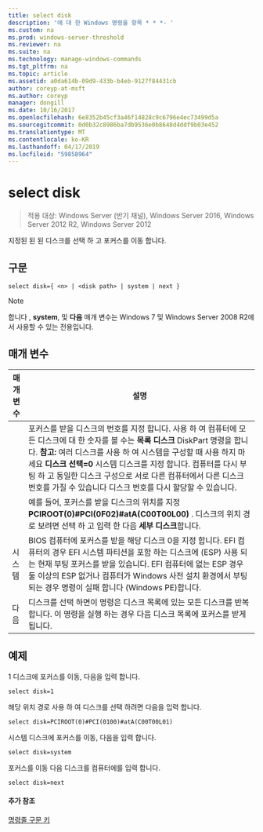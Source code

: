 ```yaml
---
title: select disk
description: '에 대 한 Windows 명령을 항목 * * *- '
ms.custom: na
ms.prod: windows-server-threshold
ms.reviewer: na
ms.suite: na
ms.technology: manage-windows-commands
ms.tgt_pltfrm: na
ms.topic: article
ms.assetid: a0da614b-09d9-433b-b4eb-9127f84431cb
author: coreyp-at-msft
ms.author: coreyp
manager: dongill
ms.date: 10/16/2017
ms.openlocfilehash: 6e8352b45cf3a46f14828c9c6796e4ec73499d5a
ms.sourcegitcommit: 0d0b32c8986ba7db9536e0b8648d4ddf9b03e452
ms.translationtype: MT
ms.contentlocale: ko-KR
ms.lasthandoff: 04/17/2019
ms.locfileid: "59858964"
---
```

# <a name="select-disk"></a>select disk

>적용 대상: Windows Server (반기 채널), Windows Server 2016, Windows Server 2012 R2, Windows Server 2012

지정된 된 된 디스크를 선택 하 고 포커스를 이동 합니다.  
  
  
  
## <a name="syntax"></a>구문  
  
```  
select disk={ <n> | <disk path> | system | next }  
```  
  
> [!NOTE]  
> 합니다 **<disk path>**, **system**, 및 **다음** 매개 변수는 Windows 7 및 Windows Server 2008 R2에서 사용할 수 있는 전용입니다.  
  
## <a name="parameters"></a>매개 변수  
  
|매개 변수|설명|  
|-------|--------|  
|<n>|포커스를 받을 디스크의 번호를 지정 합니다. 사용 하 여 컴퓨터에 모든 디스크에 대 한 숫자를 볼 수는 **목록 디스크** DiskPart 명령을 합니다. **참고:** 여러 디스크를 사용 하 여 시스템을 구성할 때 사용 하지 마세요 **디스크 선택\=0** 시스템 디스크를 지정 합니다. 컴퓨터를 다시 부팅 하 고 동일한 디스크 구성으로 서로 다른 컴퓨터에서 다른 디스크 번호를 가질 수 있습니다 디스크 번호를 다시 할당할 수 있습니다.|  
|<disk path>|예를 들어, 포커스를 받을 디스크의 위치를 지정 **PCIROOT\(0\)\#PCI\(0F02\)\#atA\(C00T00L00\)** . 디스크의 위치 경로 보려면 선택 하 고 입력 한 다음 **세부 디스크**합니다.|  
|시스템|BIOS 컴퓨터에 포커스를 받을 해당 디스크 0을 지정 합니다. EFI 컴퓨터의 경우 EFI 시스템 파티션을 포함 하는 디스크에 \(ESP\) 사용 되는 현재 부팅 포커스를 받을 있습니다. EFI 컴퓨터에 없는 ESP 경우 둘 이상의 ESP 없거나 컴퓨터가 Windows 사전 설치 환경에서 부팅 되는 경우 명령이 실패 합니다 \(Windows PE\)합니다.|  
|다음|디스크를 선택 하면이 명령은 디스크 목록에 있는 모든 디스크를 반복 합니다. 이 명령을 실행 하는 경우 다음 디스크 목록에 포커스를 받게 됩니다.|  
  
## <a name="BKMK_examples"></a>예제  
1 디스크에 포커스를 이동, 다음을 입력 합니다.  
  
```  
select disk=1  
```  
  
해당 위치 경로 사용 하 여 디스크를 선택 하려면 다음을 입력 합니다.  
  
```  
select disk=PCIROOT(0)#PCI(0100)#atA(C00T00L01)  
```  
  
시스템 디스크에 포커스를 이동, 다음을 입력 합니다.  
  
```  
select disk=system  
```  
  
포커스를 이동 다음 디스크를 컴퓨터에를 입력 합니다.  
  
```  
select disk=next  
```  
  
#### <a name="additional-references"></a>추가 참조  
[명령줄 구문 키](command-line-syntax-key.md)  
  

  

